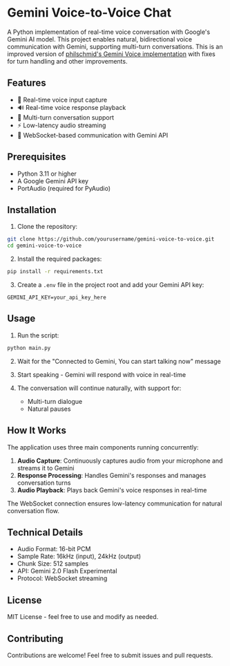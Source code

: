 # Gemini Voice-to-Voice Chat

A Python implementation of real-time voice conversation with Google's Gemini AI model. This project enables natural, bidirectional voice communication with Gemini, supporting multi-turn conversations. This is an improved version of [philschmid's Gemini Voice implementation](https://gist.github.com/philschmid/cb8c98f0781e4e52e5d364ff39e2ccd2) with fixes for turn handling and other improvements.

## Features

- 🎤 Real-time voice input capture
- 🔊 Real-time voice response playback
- 💬 Multi-turn conversation support
- ⚡ Low-latency audio streaming
- 🎯 WebSocket-based communication with Gemini API

## Prerequisites

- Python 3.11 or higher
- A Google Gemini API key
- PortAudio (required for PyAudio)

## Installation

1. Clone the repository:
```bash
git clone https://github.com/yourusername/gemini-voice-to-voice.git
cd gemini-voice-to-voice
```

2. Install the required packages:
```bash
pip install -r requirements.txt
```

3. Create a `.env` file in the project root and add your Gemini API key:
```env
GEMINI_API_KEY=your_api_key_here
```

## Usage

1. Run the script:
```bash
python main.py
```

2. Wait for the "Connected to Gemini, You can start talking now" message

3. Start speaking - Gemini will respond with voice in real-time

4. The conversation will continue naturally, with support for:
   - Multi-turn dialogue
   - Natural pauses

## How It Works

The application uses three main components running concurrently:

1. **Audio Capture**: Continuously captures audio from your microphone and streams it to Gemini
2. **Response Processing**: Handles Gemini's responses and manages conversation turns
3. **Audio Playback**: Plays back Gemini's voice responses in real-time

The WebSocket connection ensures low-latency communication for natural conversation flow.

## Technical Details

- Audio Format: 16-bit PCM
- Sample Rate: 16kHz (input), 24kHz (output)
- Chunk Size: 512 samples
- API: Gemini 2.0 Flash Experimental
- Protocol: WebSocket streaming

## License

MIT License - feel free to use and modify as needed.

## Contributing

Contributions are welcome! Feel free to submit issues and pull requests.
